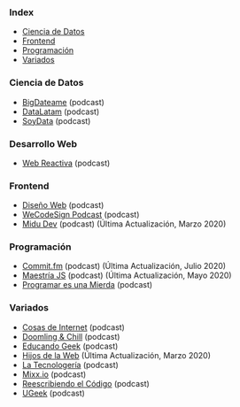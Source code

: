 ### Index

* [Ciencia de Datos](#ciencia-de-datos)
* [Frontend](#frontend)
* [Programación](#programación)
* [Variados](#variados)


### Ciencia de Datos

* [BigDateame](https://bigdateame.com) (podcast)
* [DataLatam](http://www.datalatam.com) (podcast)
* [SoyData](https://us.ivoox.com/es/podcast-soydata-ciencia-datos-a-tu_sq_f1414925_1.html) (podcast)


### Desarrollo Web

* [Web Reactiva](https://www.danielprimo.io/podcast) (podcast)


### Frontend

* [Diseño Web](https://pampua.es/podcast/) (podcast)
* [WeCodeSign Podcast](http://wecodesignpodcast.com) (podcast)
* [Midu Dev](https://midu.dev/podcast) (podcast) (Última Actualización, Marzo 2020)

### Programación

* [Commit.fm](https://anchor.fm/khriztianmoreno) (podcast) (Última Actualización, Julio 2020)
* [Maestría JS](https://anchor.fm/maestriajs) (podcast) (Última Actualización, Mayo 2020)
* [Programar es una Mierda](https://www.programaresunamierda.com/) (podcast)


### Variados

* [Cosas de Internet](https://cosasdeinternet.fm/episodios) (podcast)
* [Doomling & Chill](https://podcasts.google.com/feed/aHR0cHM6Ly9hbmNob3IuZm0vcy8zNGM2ZjE5MC9wb2RjYXN0L3Jzcw==) (podcast)
* [Educando Geek](https://educandogeek.github.io/) (podcast)
* [Hijos de la Web](https://www.hijosdelaweb.com/) (Última Actualización, Marzo 2020)
* [La Tecnologería](https://tecnologeria.com/) (podcast)
* [Mixx.io](https://mixx.io/podcasts/) (podcast)
* [Reescribiendo el Código](https://open.spotify.com/show/6efO7Lp5LENT3jqR0sYIG5) (podcast)
* [UGeek](https://ugeek.github.io/) (podcast)

